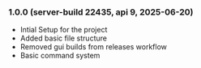 ### 1.0.0 (server-build 22435, api 9, 2025-06-20)
- Intial Setup for the project
- Added basic file structure
- Removed gui builds from releases workflow
- Basic command system
